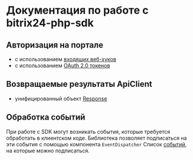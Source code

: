 Документация по работе с bitrix24-php-sdk 
=============================================

## Авторизация на портале
- с использованием [входящих веб-хуков](Core/Auth/auth.md)
- с использованием [OAuth 2.0 токенов](Core/Auth/auth.md#подключение-к-битрикс24-с-использованием-oauth-20)

## Возвращаемые результаты ApiClient
- унифицированный объект [Response](Core/Response/response.md) 

## Обработка событий
При работе с SDK могут возникать события, которые требуется обработать в клиентском коде.
Библиотека позволяет подписаться на эти события с помощью компонента `EventDispatcher`
Список [событий](Core/Events/events.md), на которые можно подписаться.